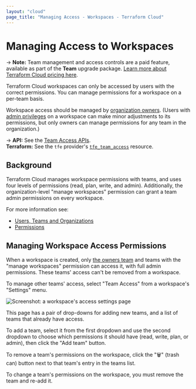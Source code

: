 ```yaml
---
layout: "cloud"
page_title: "Managing Access - Workspaces - Terraform Cloud"
---
```


# Managing Access to Workspaces

-> **Note:** Team management and access controls are a paid feature, available as part of the **Team** upgrade package. [Learn more about Terraform Cloud pricing here](https://www.hashicorp.com/products/terraform/pricing/).

Terraform Cloud workspaces can only be accessed by users with the correct permissions. You can manage permissions for a workspace on a per-team basis.

Workspace access should be managed by [organization owners](../users-teams-organizations/teams.html#the-owners-team). (Users with [admin privileges](../users-teams-organizations/permissions.html) on a workspace can make minor adjustments to its permissions, but only owners can manage permissions for any team in the organization.)

-> **API:** See the [Team Access APIs](../api/team-access.html). <br/>
**Terraform:** See the `tfe` provider's [`tfe_team_access`](/docs/providers/tfe/r/team_access.html) resource.

## Background

Terraform Cloud manages workspace permissions with teams, and uses four levels of permissions (read, plan, write, and admin). Additionally, the organization-level "manage workspaces" permission can grant a team admin permissions on every workspace.

For more information see:

- [Users, Teams and Organizations](../users-teams-organizations/index.html)
- [Permissions](../users-teams-organizations/permissions.html)

## Managing Workspace Access Permissions

When a workspace is created, only [the owners team](../users-teams-organizations/teams.html#the-owners-team) and teams with the "manage workspaces" permission can access it, with full admin permissions. These teams' access can't be removed from a workspace.

To manage other teams' access, select "Team Access" from a workspace's "Settings" menu.

![Screenshot: a workspace's access settings page](./images/access.png)

This page has a pair of drop-downs for adding new teams, and a list of teams that already have access.

To add a team, select it from the first dropdown and use the second dropdown to choose which permissions it should have (read, write, plan, or admin), then click the "Add team" button.

To remove a team's permissions on the workspace, click the "🗑" (trash can) button next to that team's entry in the teams list.

To change a team's permissions on the workspace, you must remove the team and re-add it.
